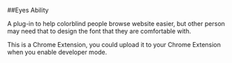 ##Eyes Ability

A plug-in to help colorblind people browse website easier, but other person may need that to design the font that they are comfortable with.

This is a Chrome Extension, you could upload it to your Chrome Extension when you enable developer mode.
